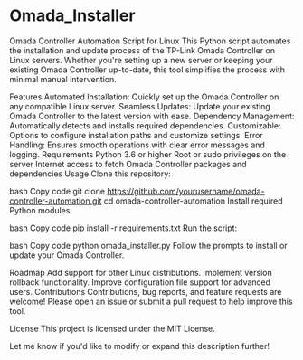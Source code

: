 # Omada_Installer
Omada Controller Automation Script for Linux
This Python script automates the installation and update process of the TP-Link Omada Controller on Linux servers. Whether you're setting up a new server or keeping your existing Omada Controller up-to-date, this tool simplifies the process with minimal manual intervention.

Features
Automated Installation: Quickly set up the Omada Controller on any compatible Linux server.
Seamless Updates: Update your existing Omada Controller to the latest version with ease.
Dependency Management: Automatically detects and installs required dependencies.
Customizable: Options to configure installation paths and customize settings.
Error Handling: Ensures smooth operations with clear error messages and logging.
Requirements
Python 3.6 or higher
Root or sudo privileges on the server
Internet access to fetch Omada Controller packages and dependencies
Usage
Clone this repository:

bash
Copy code
git clone https://github.com/yourusername/omada-controller-automation.git
cd omada-controller-automation
Install required Python modules:

bash
Copy code
pip install -r requirements.txt
Run the script:

bash
Copy code
python omada_installer.py
Follow the prompts to install or update your Omada Controller.

Roadmap
Add support for other Linux distributions.
Implement version rollback functionality.
Improve configuration file support for advanced users.
Contributions
Contributions, bug reports, and feature requests are welcome! Please open an issue or submit a pull request to help improve this tool.

License
This project is licensed under the MIT License.

Let me know if you'd like to modify or expand this description further!
